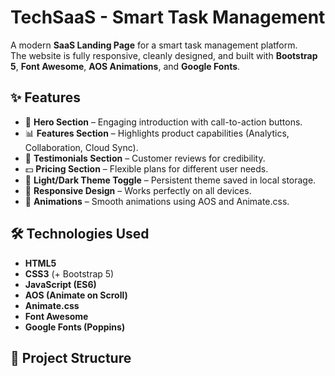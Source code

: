 # TechSaaS - Smart Task Management  

A modern **SaaS Landing Page** for a smart task management platform.  
The website is fully responsive, cleanly designed, and built with **Bootstrap 5**, **Font Awesome**, **AOS Animations**, and **Google Fonts**.  

## ✨ Features  
- 🚀 **Hero Section** – Engaging introduction with call-to-action buttons.  
- 📊 **Features Section** – Highlights product capabilities (Analytics, Collaboration, Cloud Sync).  
- 💬 **Testimonials Section** – Customer reviews for credibility.  
- 💵 **Pricing Section** – Flexible plans for different user needs.  
- 🌙 **Light/Dark Theme Toggle** – Persistent theme saved in local storage.  
- 📱 **Responsive Design** – Works perfectly on all devices.  
- 🎨 **Animations** – Smooth animations using AOS and Animate.css.  

## 🛠️ Technologies Used  
- **HTML5**  
- **CSS3** (+ Bootstrap 5)  
- **JavaScript (ES6)**  
- **AOS (Animate on Scroll)**  
- **Animate.css**  
- **Font Awesome**  
- **Google Fonts (Poppins)**  

## 📂 Project Structure  
